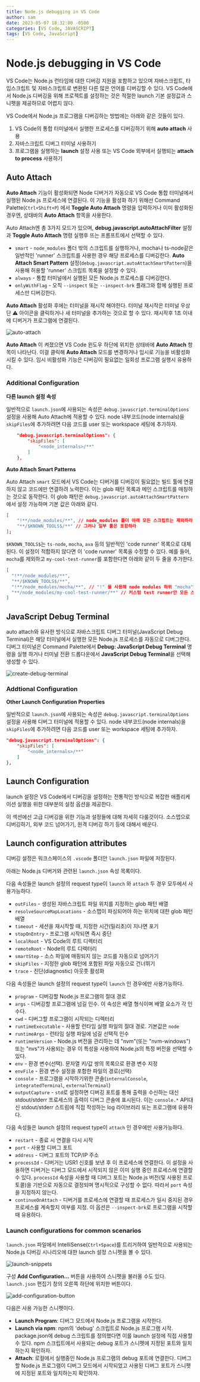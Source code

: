 ```yaml
---
title: Node.js debugging in VS Code
author: sam
date: 2023-05-07 18:32:00 -0500
categories: [VS Code, JAVASCRIPT]
tags: [VS Code, JavaScript]
---
```


# Node.js debugging in VS Code

VS Code는 Node.js 런타임에 대한 디버깅 지원을 포함하고 있으며 자바스크립트, 타입스크립트 및 자바스크립트로 변환된 다른 많은 언어를 디버깅할 수 있다. VS Code에서 Node.js 디버깅을 위해 프로젝트를 설정하는 것은 적절한 launch 기본 설정값과 스니펫을 제공하므로 어렵지 않다.

VS Code에서 Node.js 프로그램을 디버깅하는 방법에는 아래와 같은 것들이 있다.

1. VS Code의 통합 터미널에서 실행한 프로세스를 디버깅하기 위해 **auto attach** 사용
2. 자바스크립트 디버그 터미널 사용하기
3. 프로그램을 실행하는 **launch** 설정 사용 또는 VS Code 외부에서 실행되는 **attach to process** 사용하기

## Auto Attach

**Auto Attach** 기능이 활성화되면 Node 디버거가 자동으로 VS Code 통합 터미널에서 실행된 Node.js 프로세스에 연결된다. 이 기능을 활성화 하기 위해선 Command Palette(`Ctrl+Shift+P`) 에서 **Toggle Auto Attach** 명령을 입력하거나 이미 활성화된 경우엔, 상태바의 **Auto Attach** 항목을 사용한다.

Auto Attach엔 총 3가지 모드가 있으며, **debug.javascript.autoAttachFilter** 설정과 **Toggle Auto Attach** 명령 실행후 뜨는 프롬프트에서 선택할 수 있다.

- `smart` - `node_modules` 폴더 밖의 스크립트를 실행하거나, mocha나 ts-node같은 일반적인 'runner' 스크립트를 사용한 경우 해당 프로세스를 디버깅한다. **Auto Attach Smart Pattern** 설정(`debug.javascript.autoAttachSmartPattern`)을 사용해 허용할 'runner' 스크립트 목록을 설정할 수 있다.
- `always` - 통합 터미널에서 실행된 모든 Node.js 프로세스를 디버깅한다.
- `onlyWithFlag` - 오직 `--inspect` 또는 `--inspect-brk` 플래그와 함께 실행된 프로세스만 디버깅한다.

**Auto Attach** 활성화 후에는 터미널을 재시작 해야한다. 터미널 재시작은 터미널 우상단 ⚠ 아이콘을 클릭하거나 새 터미널을 추가하는 것으로 할 수 있다. 재시작후 1초 이내에 디버거가 프로그램에 연결된다.

![auto-attach](/assets/img/nodejs/auto-attach.gif)

**Auto Attach** 이 켜졌으면 VS Code 윈도우 하단에 위치한 상태바에 **Auto Attach** 항목이 나타난다. 이걸 클릭해 **Auto Attach** 모드를 변경하거나 임시로 기능을 비활성화 시킬 수 있다. 임시 비활성화 기능은 디버깅이 필요없는 일회성 프로그램 실행시 유용하다.

### Additional Configuration

**다른 launch 설정 속성**

일반적으로 `launch.json`에 사용되는 속성은 `debug.javascript.terminalOptions` 설정을 사용해 Auto Attach에 적용할 수 있다. node 내부코드(node internals)을 `skipFiles`에 추가하려면 다음 코드를 user 또는 workspace 세팅에 추가하자.

```json
    "debug.javascript.terminalOptions": {
        "skipFiles": [
            "<node_internals>/**"
        ]
    },
```

**Auto Attach Smart Patterns**

Auto Attach `smart` 모드에서 VS Code는 디버거를 디버깅이 필요없는 빌드 툴에 연결하지 않고 코드에만 연결하려 노력한다. 이는 glob 패턴 목록과 메인 스크립트를 매칭하는 것으로 동작한다. 이 glob 패턴은 `debug.javascript.autoAttachSmartPattern` 에서 설정 가능하며 기본 값은 아래와 같다.

```json
[
    "!**/node_modules/**", // node_modules 폴더 아래 모든 스크립트는 제외하라
    "**/$KNOWN_TOOLS$/**" // 그러나 일부 툴은 포함하라
];
```

`$KNOWN_TOOLS$`는 `ts-node`, `mocha`, `ava` 등의 일반적인 'code runner' 목록으로 대체된다. 이 설정이 적합하지 않다면 이 'code runner' 목록을 수정할 수 있다. 예를 들어, `mocha`를 제외하고 `my-cool-test-runner`를 포함한다면 아래와 같이 두 줄을 추가한다.

```json
[
  "!**/node_modules/**",
  "**/$KNOWN_TOOLS$/**",
  "!**/node_modules/mocha/**", // "!" 을 사용해 node modules 하위 "mocha"안 모든 스크립트를 제외
  "**/node_modules/my-cool-test-runner/**" // 커스텀 test runner안 모든 스크립트를 포함
]
```

## JavaScript Debug Terminal

auto attach와 유사한 방식으로 자바스크립트 디버그 터미널(JavaScript Debug Terminal)은 해당 터미널에서 실행한 모든 Node.js 프로세스를 자동으로 디버그한다. 디버그 터미널은 Command Palette에서 **Debug: JavaScript Debug Terminal** 명령을 실행 하거나 터미널 전환 드롭다운에서 **JavaScript Debug Terminal**을 선택해 생성할 수 있다.

![create-debug-terminal](/assets/img/nodejs/create-debug-terminal.png)

### Addtional Configuration

**Other Launch Configuration Properties**

일반적으로 `launch.json`에 사용되는 속성은 `debug.javascript.terminalOptions` 설정을 사용해 디버그 터미널에 적용할 수 있다. node 내부코드(node internals)을 `skipFiles`에 추가하려면 다음 코드를 user 또는 workspace 세팅에 추가하자.

```json
"debug.javascript.terminalOptions": {
    "skipFiles": [
        "<node_internals>/**"
    ]
},
```

## Launch Configuration

launch 설정은 VS Code에서 디버깅을 설정하는 전통적인 방식으로 복잡한 애플리케이션 실행을 위한 대부분의 설정 옵션을 제공한다.

이 섹션에선 고급 디버깅을 위한 기능과 설정들에 대해 자세히 다룰것이다. 소스맵으로 디버깅하기, 외부 코드 넘어가기, 원격 디버깅 하기 등에 대해서 배운다.

## Launch configuration attributes

디버깅 설정은 워크스페이스의 `.vscode` 폴더안 `launch.json` 파일에 저장된다.

아래는 Node.js 디버거와 관련된 `launch.json` 속성 목록이다.

다음 속성들은 launch 설정의 request type이 `launch` 와 `attach` 두 경우 모두에서 사용가능하다.

- `outFiles` - 생성된 자바스크립트 파일 위치를 지정하는 glob 패턴 배열
- `resolveSourceMapLocations` - 소스맵이 파싱되어야 하는 위치에 대한 glob 패턴 배열
- `timeout` - 세션을 재시작할 때, 지정한 시간(밀리초)이 지나면 포기
- `stopOnEntry` - 프로그램 시작되면 즉시 중단
- `localRoot` - VS Code의 루트 디렉터리
- `remoteRoot` - Node의 루트 디렉터리
- `smartStep` - 소스 파일에 매핑되지 않는 코드를 자동으로 넘어가기
- `skipFiles` - 지정한 glob 패턴에 포함된 파일 자동으로 건너뛰기
- `trace` - 진단(diagnostic) 아웃풋 활성화

다음 속성들은 launch 설정의 request type이 `launch` 인 경우에만 사용가능하다.

- `program` - 디버깅할 Node.js 프로그램의 절대 경로
- `args` - 디버깅할 프로그램에 넘길 인수. 이 속성은 배열 형식이며 배열 요소가 각 인수다.
- `cwd` - 디버그할 프로그램이 시작되는 디렉터리
- `runtimeExecutable` - 사용할 런타임 실행 파일의 절대 경로. 기본값은 `node`
- `runtimeArgs` - 런타임 실행 파일에 넘길 선택적 인수
- `runtimeVersion` - Node.js 버전을 관리하는 데 "nvm"(또는 "nvm-windows") 또는 "nvs"가 사용되는 경우 이 특성을 사용하여 Node.js의 특정 버전을 선택할 수 있다.
- `env` - 환경 변수(선택). 문자열 키/값 쌍의 목록으로 환경 변수 지정
- `envFile` - 환경 변수 설정을 포함한 파일의 경로(선택)
- `console` - 프로그램을 시작하기위한 콘솔(`internalConsole`, `integratedTerminal`, `externalTerminal`)
- `outputCapture` - `std`로 설정하면 디버깅 포트를 통해 출력을 수신하는 대신 stdout/stderr 프로세스의 출력이 디버그 콘솔에 표시된다. 이는 `console.*` API대신 stdout/stderr 스트림에 직접 작성하는 log 라이브러리 또는 프로그램에 유용하다.

다음 속성들은 launch 설정의 request type이 `attach` 인 경우에만 사용가능하다.

- `restart` - 종료 시 연결을 다시 시작
- `port` - 사용할 디버그 포트
- `address` - 디버그 포트의 TCP/IP 주소
- `processId` - 디버거는 USR1 신호를 보낸 후 이 프로세스에 연결한다. 이 설정을 사용하면 디버거는 디버그 모드에서 시작되지 않은 이미 실행 중인 프로세스에 연결할 수 있다. `processId` 속성을 사용할 때 디버그 포트는 Node.js 버전(및 사용된 프로토콜)을 기반으로 자동으로 결정되며 명시적으로 구성할 수 없다. 따라서 `port` 속성을 지정하지 않는다.
- `continueOnAttach` - 디버거를 프로세스에 연결할 때 프로세스가 일시 중지된 경우 프로세스를 계속할지 여부를 지정. 이 옵션은 `--inspect-brk`로 프로그램을 시작할 때 유용하다.

### Launch configurations for common scenarios

`launch.json` 파일에서 IntelliSense(`Ctrl+Space`)를 트리거하여 일반적으로 사용되는 Node.js 디버깅 시나리오에 대한 launch 설정 스니펫을 볼 수 있다.

![launch-snippets](/assets/img/nodejs/launch-snippets.png)

구성 **Add Configuration...** 버튼을 사용하여 스니펫을 불러올 수도 있다. `launch.json` 편집기 창의 오른쪽 하단에 위치한 버튼이다.

![add-configuration-button](/assets/img/nodejs/add-configuration-button.png)

다음은 사용 가능한 스니펫이다.

- **Launch Program**: 디버그 모드에서 Node.js 프로그램을 시작한다.
- **Launch via npm**: npm의 'debug' 스크립트로 Node.js 프로그램 시작. package.json에 debug 스크립트를 정의했다면 이를 launch 설정에 직접 사용할 수 있다. npm 스크립트에서 사용되는 debug 포트가 스니펫에 지정된 포트와 일치하는지 확인하자.
- **Attach**: 로컬에서 실행중인 Node.js 프로그램의 debug 포트에 연결한다. 디버그할 Node.js 프로그램이 디버그 모드에서 시작되었고 사용된 디버그 포트가 스니펫에 지정된 포트와 일치하는지 확인하자.
